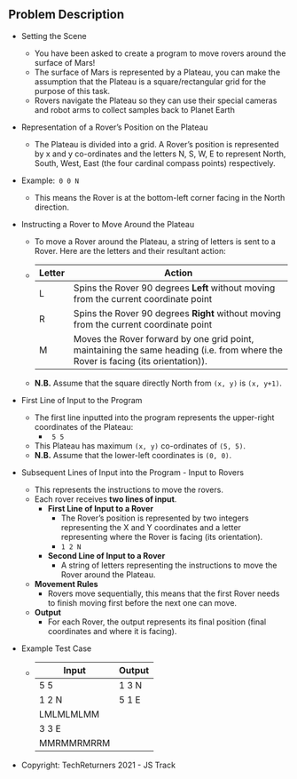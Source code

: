 ## Problem Description
* Setting the Scene
  * You have been asked to create a program to move rovers around the surface of Mars! 
  * The surface of Mars is represented by a Plateau, you can make the assumption that the Plateau is a square/rectangular grid for the purpose of this task.
  * Rovers navigate the Plateau so they can use their special cameras and robot arms to collect samples back to Planet Earth

* Representation of a Rover’s Position on the Plateau
  * The Plateau is divided into a grid. A Rover’s position is represented by x and y co-ordinates and the letters N, S, W, E to represent North, South, West, East (the four cardinal compass points) respectively.

* Example:` 0 0 N`
  * This means the Rover is at the bottom-left corner facing in the North direction.

* Instructing a Rover to Move Around the Plateau
  * To move a Rover around the Plateau, a string of letters is sent to a Rover.
Here are the letters and their resultant action:
  * | Letter      | Action |
    | ----------- | ----------- |
    | L           | Spins the Rover 90 degrees **Left** without moving from the current coordinate point       |
    | R           | Spins the Rover 90 degrees **Right** without moving from the current coordinate point        |
    | M           | Moves the Rover forward by one grid point, maintaining the same heading (i.e. from where the Rover is facing (its orientation)).        |
  * **N.B.** Assume that the square directly North from `(x, y)` is `(x, y+1)`.
* First Line of Input to the Program
  * The first line inputted into the program represents the upper-right coordinates of the Plateau:
    * ` 5 5`
  * This Plateau has maximum `(x, y)` co-ordinates of `(5, 5)`.
  * **N.B.** Assume that the lower-left coordinates is `(0, 0)`.
* Subsequent Lines of Input into the Program - Input to Rovers
  * This represents the instructions to move the rovers.
  * Each rover receives **two lines of input**.
    * **First Line of Input to a Rover**
      * The Rover’s position is represented by two integers representing the X and Y coordinates and a letter representing where the Rover is facing (its orientation).
      * `1 2 N`
    * **Second Line of Input to a Rover**
      * A string of letters representing the instructions to move the Rover around the Plateau.
  * **Movement Rules**
    * Rovers move sequentially, this means that the first Rover needs to finish moving first before the next one can move.
  * **Output**
    * For each Rover, the output represents its final position (final coordinates and where it is facing).
* Example Test Case
  * | Input       | Output |
    | ----------- | ------ |
    |  5 5        | 1 3 N
    |  1 2 N      | 5 1 E
    |  LMLMLMLMM  |
    |  3 3 E      |
    |  MMRMMRMRRM |
* Copyright: TechReturners 2021 - JS Track